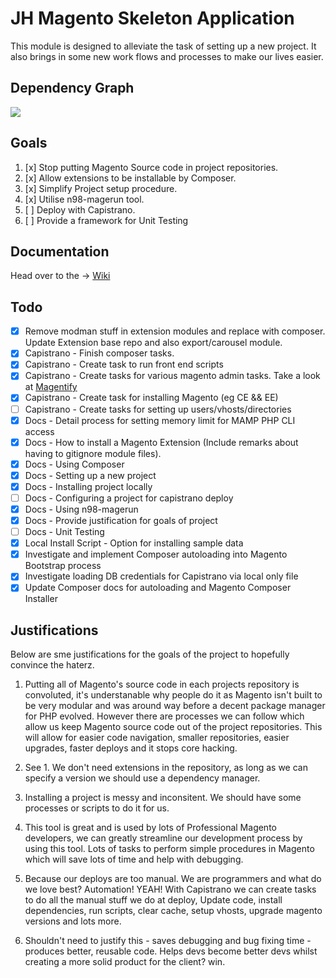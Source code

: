 # JH Magento Skeleton Application #

This module is designed to alleviate the task of setting up a new project. It also brings in some new work flows and processes to make our lives easier.

## Dependency Graph

![](https://bitbucket.org/jhhello/magento-skeleton/wiki/deps.svg)

## Goals ##

1. [x] Stop putting Magento Source code in project repositories.
1. [x] Allow extensions to be installable by Composer.
1. [x] Simplify Project setup procedure.
1. [x] Utilise n98-magerun tool.
1. [ ] Deploy with Capistrano.
1. [ ] Provide a framework for Unit Testing


## Documentation ##

Head over to the -> [Wiki](https://bitbucket.org/AydinHassan/jh_magento_skeleton/wiki/Home)

## Todo ##
- [x] Remove modman stuff in extension modules and replace with composer. Update Extension base repo and also export/carousel module.
- [x] Capistrano - Finish composer tasks.
- [x] Capistrano - Create task to run front end scripts
- [x] Capistrano - Create tasks for various magento admin tasks. Take a look at [Magentify](https://github.com/alistairstead/Magentify)
- [x] Capistrano - Create task for installing Magento (eg CE && EE)
- [ ] Capistrano - Create tasks for setting up users/vhosts/directories
- [x] Docs - Detail process for setting memory limit for MAMP PHP CLI access
- [x] Docs - How to install a Magento Extension (Include remarks about having to gitignore module files).
- [x] Docs - Using Composer
- [x] Docs - Setting up a new project
- [x] Docs - Installing project locally
- [ ] Docs - Configuring a project for capistrano deploy
- [x] Docs - Using n98-magerun
- [x] Docs - Provide justification for goals of project
- [ ] Docs - Unit Testing
- [x] Local Install Script - Option for installing sample data
- [x] Investigate and implement Composer autoloading into Magento Bootstrap process
- [x] Investigate loading DB credentials for Capistrano via local only file
- [x] Update Composer docs for autoloading and Magento Composer Installer

## Justifications ##
Below are sme justifications for the goals of the project to hopefully convince the haterz.

1. Putting all of Magento's source code in each projects repository is convoluted, it's understanable why people do it as Magento isn't built to be very modular and was around way before a decent package manager for PHP evolved. However there are processes we can follow which allow us keep Magento source code out of the project repositories. This will allow for easier code navigation, smaller repositories, easier upgrades, faster deploys and it stops core hacking. 

1. See 1. We don't need extensions in the repository, as long as we can specify a version we should use a dependency manager.

1. Installing a project is messy and inconsitent. We should have some processes or scripts to do it for us.

1. This tool is great and is used by lots of Professional Magento developers, we can greatly streamline our development process by using this tool. Lots of tasks to perform simple procedures in Magento which will save lots of time and help with debugging.

1. Because our deploys are too manual. We are programmers and what do we love best? Automation! YEAH! With Capistrano we can create tasks to do all the manual stuff we do at deploy, Update code, install dependencies, run scripts, clear cache, setup vhosts, upgrade magento versions and lots more.

1. Shouldn't need to justify this - saves debugging and bug fixing time - produces better, reusable code. Helps devs become better devs whilst creating a more solid product for the client? win.